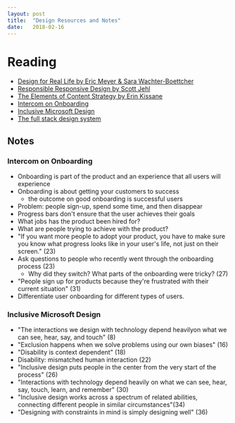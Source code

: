 ```yaml
---
layout: post
title:  "Design Resources and Notes"
date:   2018-02-16
---
```

# Reading

- [Design for Real Life by Eric Meyer & Sara Wachter-Boettcher](https://abookapart.com/products/design-for-real-life)
- [Responsible Responsive Design by Scott Jehl](https://abookapart.com/products/responsible-responsive-design)
- [The Elements of Content Strategy by Erin Kissane](https://abookapart.com/products/the-elements-of-content-strategy)
- [Intercom on Onboarding](https://www.intercom.com/books/onboarding)
- [Inclusive Microsoft Design](https://www.microsoft.com/en-us/design/inclusive)
- [The full stack design system](https://blog.intercom.com/the-full-stack-design-system/)

## Notes

### Intercom on Onboarding

- Onboarding is part of the product and an experience that all users will experience
- Onboarding is about getting your customers to success
  - the outcome on good onboarding is successful users
- Problem: people sign-up, spend some time, and then disappear
- Progress bars don't ensure that the user achieves their goals
- What jobs has the product been hired for?
- What are people trying to achieve with the product?
- "If you want more people to adopt your product, you have to make sure you know what progress looks like in your user's life, not just on their screen." (23)
- Ask questions to people who recently went through the onboarding process (23)
  - Why did they switch? What parts of the onboarding were tricky? (27)
- "People sign up for products because they're frustrated with their current situation" (31)
- Differentiate user onboarding for different types of users.

### Inclusive Microsoft Design

- "The interactions we design with technology depend heavilyon what we can see, hear, say, and touch" (8)
- "Exclusion happens when we solve problems using our own biases" (16)
- "Disability is context dependent" (18)
- Disability: mismatched human interaction (22)
- "Inclusive design puts people in the center from the very start of the process" (26)
- "Interactions with technology depend heavily on what we can see, hear, say, touch, learn, and remember" (30)
- "Inclusive design works across a spectrum of related abilities, connecting different people in similar circumstances"(34)
- "Designing with constraints in mind is simply designing well" (36)
